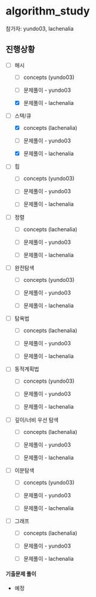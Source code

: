 # algorithm_study
참가자: yundo03, lachenalia

## 진행상황
-[ ] 해시
  -[ ] concepts (yundo03)
  -[ ] 문제풀이 - yundo03
  -[x] 문제풀이 - lachenalia


-[ ] 스택/큐
  -[x] concepts (lachenalia)
  -[ ] 문제풀이 - yundo03
  -[x] 문제풀이 - lachenalia


-[ ] 힙
  -[ ] concepts (yundo03)
  -[ ] 문제풀이 - yundo03
  -[ ] 문제풀이 - lachenalia


-[ ] 정렬
  -[ ] concepts (lachenalia)
  -[ ] 문제풀이 - yundo03
  -[ ] 문제풀이 - lachenalia


-[ ] 완전탐색
  -[ ] concepts (yundo03)
  -[ ] 문제풀이 - yundo03
  -[ ] 문제풀이 - lachenalia


-[ ] 탐욕법
  -[ ] concepts (lachenalia)
  -[ ] 문제풀이 - yundo03
  -[ ] 문제풀이 - lachenalia


-[ ] 동적계획법
  -[ ] concepts (yundo03)
  -[ ] 문제풀이 - yundo03
  -[ ] 문제풀이 - lachenalia


-[ ] 깊이/너비 우선 탐색
  -[ ] concepts (lachenalia)
  -[ ] 문제풀이 - yundo03
  -[ ] 문제풀이 - lachenalia


-[ ] 이분탐색
  -[ ] concepts (yundo03)
  -[ ] 문제풀이 - yundo03
  -[ ] 문제풀이 - lachenalia


-[ ] 그래프
  -[ ] concepts (lachenalia)
  -[ ] 문제풀이 - yundo03
  -[ ] 문제풀이 - lachenalia


#### 기출문제 풀이
- 예정